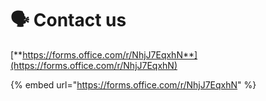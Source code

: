 # 🗣 Contact us

[**https://forms.office.com/r/NhjJ7EqxhN**](https://forms.office.com/r/NhjJ7EqxhN)

{% embed url="https://forms.office.com/r/NhjJ7EqxhN" %}

